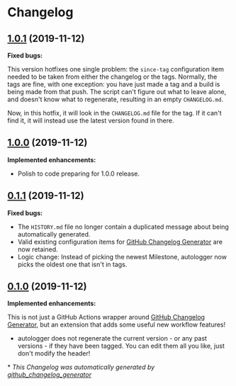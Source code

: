 # Changelog

## [1.0.1](https://github.com/teaminkling/autologger/tree/1.0.1) (2019-11-12)

**Fixed bugs:**

This version hotfixes one single problem: the `since-tag` configuration item needed to be taken from either the changelog or the tags. Normally, the tags are fine, with one exception: you have just made a tag and a build is being made from that push. The script can't figure out what to leave alone, and doesn't know what to regenerate, resulting in an empty `CHANGELOG.md`.

Now, in this hotfix, it will look in the `CHANGELOG.md` file for the tag. If it can't find it, it will instead use the latest version found in there.

## [1.0.0](https://github.com/teaminkling/autologger/tree/1.0.0) (2019-11-12)

**Implemented enhancements:**

- Polish to code preparing for 1.0.0 release.

## [0.1.1](https://github.com/teaminkling/autologger/tree/0.1.1) (2019-11-12)

**Fixed bugs:**

- The `HISTORY.md` file no longer contain a duplicated message about being automatically generated.
- Valid existing configuration items for [GitHub Changelog Generator](https://github.com/github-changelog-generator/github-changelog-generator) are now retained.
- Logic change: Instead of picking the newest Milestone, autologger now picks the oldest one that isn't in tags.

## [0.1.0](https://github.com/teaminkling/autologger/tree/0.1.0) (2019-11-12)

**Implemented enhancements:**

This is not just a GitHub Actions wrapper around [GitHub Changelog Generator](https://github.com/github-changelog-generator/github-changelog-generator), but an extension that adds some useful new workflow features!

- autologger does not regenerate the current version - or any past versions - if they have been tagged. You can edit them all you like, just don't modify the header!

\* *This Changelog was automatically generated by [github_changelog_generator](https://github.com/github-changelog-generator/github-changelog-generator)*
